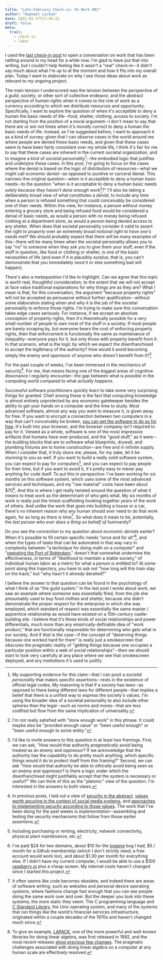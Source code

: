 ```yaml
---
title: "Late-February Check-in: On Work 001"
author: "Raphael Luckom"
date: 2021-02-27T17:45:22
draft: false
meta:
  trail:
    - check-in
    - labor
---
```

I used the [last check-in post](https://raphaelluckom.com/posts/hard_work.html) to open a conversation
on work that has been rattling around in my head for a while now. I'm glad to have put that into writing, but
I couldn't help feeling like it wasn't a "real" check-in--it didn't say much about what I'm up to at the moment and
how it fits into my overall plan. Today I want to elaborate on why I see those ideas about work as relevant to my ongoing
project.

The main tension I underscored was the tension between the perspective of a _guild_, society, or other sort of collective endeavor,
and the abstract perspective of _human rights_ when it comes to the role of _work_ as a currency according to which we distribute
resources and opportunity. Specifically, I want to explore the question of when it's acceptible to deny a human the basic
needs of life--food, shelter, clothing, access to society. I'm not starting from the position of a moral argument--I don't mean
to say that there _are_ or _are not_ times when it's _morally_ correct to deny a human the basic needs of life. Instead, as I've
suggested before, I want to approach it as a kind of survey: given that I can _observe_ cases in the world around me where people
are denied these basic needs, and given that these cases seem to have been fairly consistent over my whole life, I think it's fair
for me to say that these cases are inherent in the current societal organization, and to imagine a kind of
_societal personality_[^1]--the embodied logic that justifies and underpins these cases. In this post, I'm going to focus on the cases
where the denial is based on the logic of distribution of resources--what we might call _economic denial_--as opposed to punitive
or carceral denial. This narrows thw original question--when is it acceptible to deny a human basic needs--to the question "when is
it acceptable to deny a human basic needs _solely because they haven't done enough work_[^2]?" I'll also be taking a deliberately
broad view of what constitutes a _denial_, to include any time when a person is refused something that could conceivably be considered
one of their needs. Within this view, for instance, a person without money entering a grocery store and being refused food would
be considered a denial of basic needs, as would a person with no money being refused clothing at a department store, as would a person
being denied access to any shelter. When does that societal personality consider it valid to assert the _right to property_
over an extremely broad notional _right to have one's needs met_? We should probably expect that there will be many examples of
this--there will be many times when the societal personality allows you to say "no" to someone when they ask you to give them your stuff, even if
the stuff in question, like food or clothing or shelter, is one of the basic necessities of life (and even if it is plausibly surplus;
that is, you can't demonstrate that you immediately _need_ it or else something bad will happen).

There's also a metaquestion I'd like to highlight. Can we agree that this topic is worth real, thoughtful consideration, to the extent that
we will not accept at face value traditional explanations for why things are as they are? What I mean is that, for this conversation,
the argument "because property rights" will not be accepted as persuasive without further qualification--without some elaboration stating 
when and why it is the job of the societal personality to enforce those rights. I'm trying to make sure this conversation takes edge 
cases seriously. For instance, if we accept an absolute conception of property rights, then it's theoretically possible for a very small
number of people to own most of the stuff in a society. If most people are barely scraping by, but everyone bears the cost of enforcing
property rights, then that enforcement is functionally the same as maintenance of inequality--everyone pays for it, but only those with
property benefit from it. In that scenario, what is the logic by which we expect the disenfranchised to accept the legitimacy of the 
authority? How would it avoid becoming simply the enemy and oppressor of anyone who doesn't benefit from it?[^3]

For the past couple of weeks, I've been immersed in the _mechanics_ of security[^4]. For me, that means facing one of the biggest areas
of cognitive dissonance I regularly encounter--the gap between what is _possible_ in the computing world compared to what _actually happens_.

Successful software practitioners quickly learn to take some very surprising things for granted. Chief among these is the fact that computing
knowledge is almost entirely unprotected by any economic gatekeeper besides the ability to get your hands on a computer and the time to study.
Most advanced software, almost any way you want to measure it, is given away for free. If you want to encrypt a connection between two computers
in a way that can't conceivably be broken, [you can get the software to do so for free](https://en.wikipedia.org/wiki/Transport_Layer_Security). It's built
into your browser, and the browser company isn't required to pay for it. Viewed as a whole, software is one of the most impressive artifacts
that humans have ever produced, and the "good stuff," as it were--the building blocks that are to software what blueprints, drywall, and plumbing
fixtures are to home construction--are free and in infinite supply. When I consider that, it truly stuns me; please, for my sake, let it be stunning
to you as well. If you want to build a really solid software system, you can expect to pay for computers[^5], and you can expect to pay people
for their time, but if you want to avoid it, it's pretty easy to mever pay anything for code itself. To put this in perspective: I've been working 
for _six months_ on this software system, which uses some of the most advanced services and techniques, and my "raw material" costs have been about $70[^6].
And this is where I get really twisted around the question of what it means to treat _work_ as the determinant of who gets what. My six months of work
is really just the tiniest scaffolding hooking together _years_ of the work of others. And unlike the work that goes into building a house or
a car, there's no inherent reason why any human should _ever_ need to do that work again, for as long as there is time[^7]. So what does it mean
to be, potentially, the _last person who ever does a thing on behalf of humnanity_?

Do you see the connection to my question about _economic denials_ earlier? When it's possible to fill certain specific needs "once and for all"[^8],
and when the types of tasks that can be automated in that way vary in complexity between "a technique for doing math on a computer" and 
"[operating the Port of Rotterdam](https://en.wikipedia.org/wiki/Port_of_Rotterdam#Robotic_container_operations)," doesn't that somewhat undermine
the effectiveness, in terms of "likelihood to maintain a stable society," of individual human labor as a metric for what a person is entitled to?
At some point along this trajectory, you have to ask not "how long will this train stay on the track," but "why hasn't it _already_ derailed?"

I believe the answer to that question can be found in the psychology of what I think of as "the guild system." In the last post I wrote about work,
we saw an example where someone was essentially fired, from the job she presumably used to buy food clothes and shelter, because she didn't demonstrate the proper 
respect for the enterprise in which she was employed, which standard of respect was essentially the same master / apprentice relationship as would
have existed on a 15th-century castle-building site. I believe that it's these kinds of social relationships and power differentials, _much more_
than any empirically-definable idea of "work product," that are functionally responsible for determining who gets what in our society. And if _that_
is the case--if the concept of "deserving things because one worked hard for them" is really just a smokescreen that obscures the pragmatic reality
of "getting things because one occupies a particular position within a web of social relationships"--then we should start to look very carefully
at any place where we see that smokescreen deployed, and any institutions it's used to justify.

[^1]: My supporting evidence for this claim--that I can posit a _societal personality_ that makes specific assertions--rests in the
      existence of official legal codes. My reasoning is that if a _society_ has laws--as opposed to there being different laws for different
      people--that implies a belief that there is a unified way to express the society's values. I'm using the broader idea of a societal
      personality to also include other spheres than the legal--such as norms and mores--that are less codified but flow from the same implication of
      universality.

[^2]: I'm not really satisfied with "done enough work" in this phrase. It could maybe also be "provided enough value" or "been useful enough"
      or "been useful enough _to_ some entity." 

[^3]: I'd like to invite answers to this question in at least two framings. First, we can ask, "How would that authority _pragmatically_ avoid
      being treated as an enemy and oppressor? If we acknowledge that the authority has the _capability_ to do pretty much anything,
      which specific things would it do to protect itself from this framing?" Second, we can ask "How would that authority be able to _ethically_ 
      avoid being seen as an enemy and oppressor? Is there a logic under which the disenfranchised might justifiably accept that the system is
      necessary or useful?" We can think of this as the "platonic" view of the question. I'm interested in the answers to both views.

[^4]: In previous posts, I laid out a view of [security in the abstract](https://raphaelluckom.com/posts/on_security_000.html),
      [values worth securing in the context of social media systems](https://raphaelluckom.com/posts/on_security_001.html),
      and [approaches to implementing security according to those values](https://raphaelluckom.com/posts/on_security_002.html). The work
      that I've been doing for the past weeks is _implementation_--assembling and testing the security mechanisms that follow from
      those earlier assertions.

[^5]: Including purchasing or renting, electricity, network connectivity, physical plant maintenance, etc.

[^6]: I've paid $24 for two domains, about $10 for the [logging](https://raphaelluckom.com/posts/postmortem_000.html) bug I had, $5 / month
      for a Github membership (which I don't strictly need; a free account would work too), and about $1.30 per month for everything else. If I didn't
      have my current computer, I would be able to use a $100 [raspberry pi](https://www.adafruit.com/product/4795) plus a cheap screen. My internet
      costs haven't changed since I started this project.

[^7]: It often seems like code becomes obsolete, and indeed there are areas of software writing, such as websites and personal device operating systems,
      where fashions change fast enough that you can see people doing the same work over and over. But the deeper you look into these systems, the more static
      they seem. The C programming language and [C Standard Library](https://en.wikipedia.org/wiki/C_standard_library#Standardization), the Unix operating
      system, and many of the systems that run things like the world's financial-services infrastructure, originated within a couple decades of the 1970s
      and haven't changed much since. 

[^8]: To give an example, [LAPACK](https://en.wikipedia.org/wiki/LAPACK), one of the more powerful and well-known libraries for doing linear algebra,
      was first released in 1992, and the most recent releases [show precious few changes](http://www.netlib.org/lapack/lapack-3.9.0.html). The pragmatic
      challenges associated with doing linear algebra on a computer at any human scale are effectively resolved.

